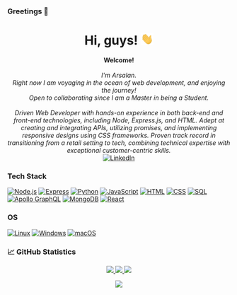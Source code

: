 ### Greetings 👋

<h1 align="center">Hi, guys! <img src="./238178097-766d336d-b87d-44ba-807c-c51de2bc6b4d.gif" width="28px" alt="👋"/></h1>

<p align="center">
    <b>Welcome!</b><br><br>
    <i>
        I'm Arsalan.<br>
        Right now I am voyaging in the ocean of web development, and enjoying the journey!<br>
        Open to collaborating since I am a Master in being a Student.<br>
    </i><br>
    <i>
        Driven Web Developer with hands-on experience in both back-end and front-end technologies, including Node, Express.js, and HTML. Adept at creating and integrating APIs, utilizing promises, and implementing responsive designs using CSS frameworks. Proven track record in transitioning from a retail setting to tech, combining technical expertise with exceptional customer-centric skills.
    </i><br>
    <a href="https://www.linkedin.com/in/arsalan-bardsiri">
        <img src="https://img.shields.io/badge/LinkedIn-blue?style=flat-square&logo=linkedin" alt="LinkedIn">
    </a>
</p>

### Tech Stack
[![Node.js](https://img.shields.io/badge/Node.js-black?style=for-the-badge&logo=node.js)](https://github.com/arsalanbardsiri)
[![Express](https://img.shields.io/badge/Express-black?style=for-the-badge&logo=express)](https://github.com/arsalanbardsiri)
[![Python](https://img.shields.io/badge/python-black?style=for-the-badge&logo=python)](https://github.com/arsalanbardsiri)
[![JavaScript](https://img.shields.io/badge/javascript-black?style=for-the-badge&logo=javascript)](https://github.com/arsalanbardsiri)
[![HTML](https://img.shields.io/badge/HTML-black?style=for-the-badge&logo=html5)](https://github.com/arsalanbardsiri)
[![CSS](https://img.shields.io/badge/CSS-black?style=for-the-badge&logo=css3)](https://github.com/arsalanbardsiri)
[![SQL](https://img.shields.io/badge/SQL-black?style=for-the-badge&logo=mysql)](https://github.com/arsalanbardsiri)
[![Apollo GraphQL](https://img.shields.io/badge/Apollo%20GraphQL-black?style=for-the-badge&logo=apollographql)](https://github.com/arsalanbardsiri)
[![MongoDB](https://img.shields.io/badge/MongoDB-black?style=for-the-badge&logo=mongodb)](https://github.com/arsalanbardsiri)
[![React](https://img.shields.io/badge/React-black?style=for-the-badge&logo=react)](https://github.com/arsalanbardsiri)


### OS
[![Linux](https://img.shields.io/badge/linux-black?style=for-the-badge&logo=Linux)](https://github.com/arsalanbardsiri)
[![Windows](https://img.shields.io/badge/Windows-black?style=for-the-badge&logo=Windows)](https://github.com/arsalanbardsiri)
[![macOS](https://img.shields.io/badge/macOS-black?style=for-the-badge&logo=apple)](https://github.com/arsalanbardsiri)

### 📈 GitHub Statistics
<p align="center">
  <a href="https://github.com/arsalanbardsiri">
    <img src="http://github-profile-summary-cards.vercel.app/api/cards/profile-details?username=arsalanbardsiri&theme=react" />
  </a>
  <a href="https://github.com/arsalanbardsiri">
    <img src="https://github-readme-streak-stats.herokuapp.com/?user=arsalanbardsiri&hide_border=true&card_width=338&theme=react" />
  </a>
  <a href="https://github.com/arsalanbardsiri">
    <img src="http://github-profile-summary-cards.vercel.app/api/cards/stats?username=arsalanbardsiri&theme=react" />
  </a>
</p>

<p align="center">
  <a href="https://github.com/arsalanbardsiri">
    <img src="https://komarev.com/ghpvc/?username=arsalanbardsiri&theme=react)" />   
  </a>
</p>

<!--
**arsalanbardsiri/arsalanbardsiri** is a ✨ _special_ ✨ repository because its `README.md` (this file) appears on your GitHub profile.

Here are some ideas to get you started:

- 🔭 I’m currently working on ...
- 🌱 I’m currently learning ...
- 👯 I’m looking to collaborate on ...
- 🤔 I’m looking for help with ...
- 💬 Ask me about ...
- 📫 How to reach me: ...
- 😄 Pronouns: ...
- ⚡ Fun fact: ...
-->
